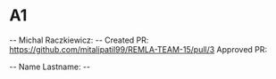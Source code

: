 # A1

-- Michal Raczkiewicz: --
Created PR: https://github.com/mitalipatil99/REMLA-TEAM-15/pull/3
Approved PR:

-- Name Lastname: --
